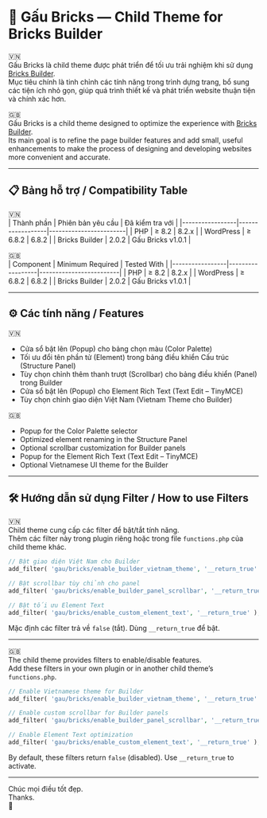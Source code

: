 # 🐻 Gấu Bricks — Child Theme for Bricks Builder

:vietnam:  
Gấu Bricks là child theme được phát triển để tối ưu trải nghiệm khi sử dụng [Bricks Builder](https://bricksbuilder.io/).  
Mục tiêu chính là tinh chỉnh các tính năng trong trình dựng trang, bổ sung các tiện ích nhỏ gọn, giúp quá trình thiết kế và phát triển website thuận tiện và chính xác hơn.  

:uk:  
Gấu Bricks is a child theme designed to optimize the experience with [Bricks Builder](https://bricksbuilder.io/).  
Its main goal is to refine the page builder features and add small, useful enhancements to make the process of designing and developing websites more convenient and accurate.

---  

## 📋 Bảng hỗ trợ / Compatibility Table

🇻🇳  
| Thành phần      | Phiên bản yêu cầu | Đã kiểm tra với       |
|-----------------|------------------|------------------------|
| PHP             | ≥ 8.2            | 8.2.x                  |
| WordPress       | ≥ 6.8.2          | 6.8.2                  |
| Bricks Builder  | 2.0.2            | Gấu Bricks v1.0.1      |

🇬🇧  
| Component       | Minimum Required | Tested With             |
|-----------------|------------------|-------------------------|
| PHP             | ≥ 8.2            | 8.2.x                   |
| WordPress       | ≥ 6.8.2          | 6.8.2                   |
| Bricks Builder  | 2.0.2            | Gấu Bricks v1.0.1       |

---  

## ⚙️ Các tính năng / Features

:vietnam:  
- Cửa sổ bật lên (Popup) cho bảng chọn màu (Color Palette)
- Tối ưu đổi tên phần tử (Element) trong bảng điều khiển Cấu trúc (Structure Panel)
- Tùy chọn chỉnh thêm thanh trượt (Scrollbar) cho bảng điều khiển (Panel) trong Builder
- Cửa sổ bật lên (Popup) cho Element Rich Text (Text Edit – TinyMCE)
- Tùy chọn chỉnh giao diện Việt Nam (Vietnam Theme cho Builder)

:uk:  
- Popup for the Color Palette selector
- Optimized element renaming in the Structure Panel
- Optional scrollbar customization for Builder panels
- Popup for the Element Rich Text (Text Edit – TinyMCE)
- Optional Vietnamese UI theme for the Builder  

---

## 🛠️ Hướng dẫn sử dụng Filter / How to use Filters

:vietnam:    
Child theme cung cấp các filter để bật/tắt tính năng.  
Thêm các filter này trong plugin riêng hoặc trong file `functions.php` của child theme khác.

```php
// Bật giao diện Việt Nam cho Builder
add_filter( 'gau/bricks/enable_builder_vietnam_theme', '__return_true' );

// Bật scrollbar tùy chỉnh cho panel
add_filter( 'gau/bricks/enable_builder_panel_scrollbar', '__return_true' );

// Bật tối ưu Element Text
add_filter( 'gau/bricks/enable_custom_element_text', '__return_true' );
```

Mặc định các filter trả về `false` (tắt). Dùng `__return_true` để bật.

---

:uk:   
The child theme provides filters to enable/disable features.  
Add these filters in your own plugin or in another child theme’s `functions.php`.

```php
// Enable Vietnamese theme for Builder
add_filter( 'gau/bricks/enable_builder_vietnam_theme', '__return_true' );

// Enable custom scrollbar for Builder panels
add_filter( 'gau/bricks/enable_builder_panel_scrollbar', '__return_true' );

// Enable Element Text optimization
add_filter( 'gau/bricks/enable_custom_element_text', '__return_true' );
```

By default, these filters return `false` (disabled). Use `__return_true` to activate.

---
Chúc mọi điều tốt đẹp.  
Thanks.  
🐻
